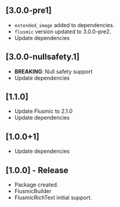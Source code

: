 ## [3.0.0-pre1]
* `extended_image` added to dependencies.
* `flusmic` version updated to 3.0.0-pre2.
* Update dependencies

## [3.0.0-nullsafety.1]
* **BREAKING**: Null safety support
* Update dependencies

## [1.1.0]
* Update Flusmic to 2.1.0
* Update dependencies

## [1.0.0+1]
* Update dependencies

## [1.0.0] - Release
* Package created.
* FlusmicBuilder
* FlusmicRichText initial support.
